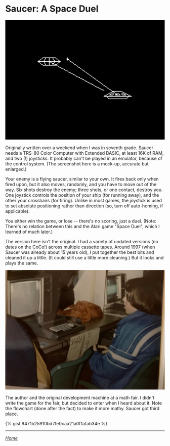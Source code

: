 Saucer: A Space Duel
====================

![Screenshot](saucer.png)

Originally written over a weekend when I was in seventh grade. Saucer
needs a TRS-80 Color Computer with Extended BASIC, at least 16K of RAM,
and two (!) joysticks. It probably can't be played in an emulator,
because of the control system. (The screenshot here is a mock-up,
accurate but enlarged.)

Your enemy is a flying saucer, similar to your own. It fires back only
when fired upon, but it also moves, randomly, and you have to move out
of the way. Six shots destroy the enemy; three shots, or one contact,
destroy you. One joystick controls the position of your ship (for
running away), and the other your crosshairs (for firing). Unlike in
most games, the joystick is used to set absolute positioning rather than
direction (so, turn off auto-homing, if applicable).

You either win the game, or lose -- there's no scoring, just a duel.
(Note: There's no relation between this and the Atari game "Space Duel",
which I learned of much later.)

The version here isn't the original. I had a variety of undated versions
(no dates on the CoCo!) across multiple cassette tapes. Around 1997
(when Saucer was already about 15 years old), I put together the best
bits and cleaned it up a little. (It could still use a little more
cleaning.) But it looks and plays the same.

![Me and CoCo](meandcoco.webp)

The author and the original development machine at a math fair. I didn't
write the game for the fair, but decided to enter when I heard about it.
Note the flowchart (done after the fact) to make it more mathy. Saucer got
third place.

{% gist 9471b25910bd7fe0caa21a0f1afab34e %}

---
*[Home](https://wmcbrine.com/)*
